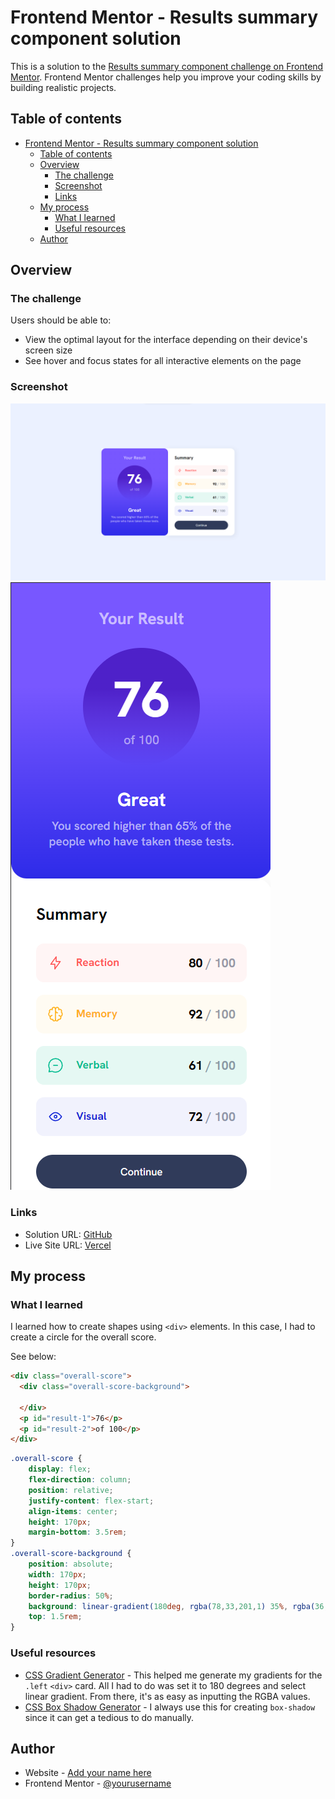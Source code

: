 # Frontend Mentor - Results summary component solution

This is a solution to the [Results summary component challenge on Frontend Mentor](https://www.frontendmentor.io/challenges/results-summary-component-CE_K6s0maV). Frontend Mentor challenges help you improve your coding skills by building realistic projects. 

## Table of contents

- [Frontend Mentor - Results summary component solution](#frontend-mentor---results-summary-component-solution)
  - [Table of contents](#table-of-contents)
  - [Overview](#overview)
    - [The challenge](#the-challenge)
    - [Screenshot](#screenshot)
    - [Links](#links)
  - [My process](#my-process)
    - [What I learned](#what-i-learned)
    - [Useful resources](#useful-resources)
  - [Author](#author)

## Overview

### The challenge

Users should be able to:

- View the optimal layout for the interface depending on their device's screen size
- See hover and focus states for all interactive elements on the page

### Screenshot

![](desktop.png)
![](mobile.png)


### Links

- Solution URL: [GitHub](https://github.com/justinnvera/Results-Summary-Component)
- Live Site URL: [Vercel](https://results-summary-component-smoky-two.vercel.app)

## My process

### What I learned

I learned how to create shapes using `<div>` elements. In this case, I had to create a circle for the overall score. 

See below: 

```html
<div class="overall-score">
  <div class="overall-score-background">

  </div>
  <p id="result-1">76</p>
  <p id="result-2">of 100</p>
</div>
```
```css
.overall-score {
    display: flex;
    flex-direction: column;
    position: relative;
    justify-content: flex-start;
    align-items: center;
    height: 170px;
    margin-bottom: 3.5rem;
}
.overall-score-background {
    position: absolute;
    width: 170px;
    height: 170px;
    border-radius: 50%;
    background: linear-gradient(180deg, rgba(78,33,201,1) 35%, rgba(36,33,202,0) 100%);
    top: 1.5rem;
}
```
### Useful resources

- [CSS Gradient Generator](https://cssgradient.io) - This helped me generate my gradients for the `.left` `<div>` card. All I had to do was set it to 180 degrees and select linear gradient. From there, it's as easy as inputting the RGBA values.
- [CSS Box Shadow Generator](https://html-css-js.com/css/generator/box-shadow/) - I always use this for creating `box-shadow` since it can get a tedious to do manually.
## Author

- Website - [Add your name here](https://www.justinvera.com)
- Frontend Mentor - [@yourusername](https://www.frontendmentor.io/profile/justinnvera)
